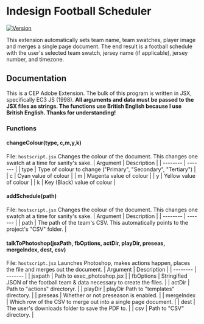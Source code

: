 # Indesign Football Scheduler
[![Version](https://img.shields.io/badge/version-v1.0.0-blue.svg)](https://github.com/DannyLiehr/MailShark-FootballScheduler)

This extension automatically sets team name, team swatches, player image and merges a single page document. The end result is a football schedule with the user's selected team swatch, jersey name (if applicable), jersey number, and timezone.

## Documentation
This is a CEP Adobe Extension. The bulk of this program is written in JSX, specifically EC3 JS (1998). **All arguments and data must be passed to the JSX files as strings. The functions use British English because I use British English. Thanks for understanding!**

### Functions 
#### changeColour(type, c,m,y,k)
File: `hostscript.jsx`
Changes the colour of the document. This changes one swatch at a time for sanity's sake.
| Argument | Description |
| -------- | ------- |
| type  | Type of colour to change ("Primary", "Secondary", "Tertiary")   |
| c | Cyan value of colour     |
| m    | Magenta value of colour    |
| y | Yellow value of colour     |
| k    | Key (Black) value of colour    |
#### addSchedule(path)
File: `hostscript.jsx`
Changes the colour of the document. This changes one swatch at a time for sanity's sake.
| Argument | Description |
| -------- | ------- |
| path  | The path of the team's CSV. This automatically points to the project's "CSV" folder. |
#### talkToPhotoshop(jsxPath, fbOptions, actDir, playDir, preseas, mergeIndex, dest, csv)
File: `hostscript.jsx`
Launches Photoshop, makes actions happen, places the file and merges out the document.
| Argument | Description |
| -------- | ------- |
| jsxpath  | Path to exec_photoshop.jsx |
| fbOptions  | Stringified JSON of the football team & data necessary to create the files. |
| actDir  | Path to "actions" directoryr. |
| playDir  | playDir Path to "templates" directory. |
| preseas  | Whether or not preseason is enabled. |
| mergeIndex  | Which row of the CSV to merge out into a single page document. |
| dest  | The user's downloads folder to save the PDF to. |
| csv  | Path to "CSV" directory. |